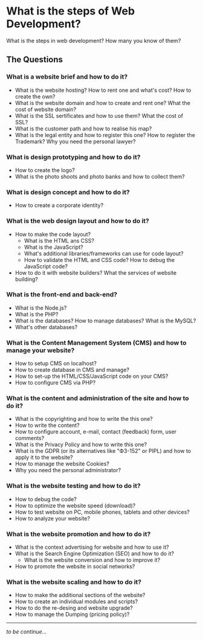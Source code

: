 # What is the steps of Web Development?

What is the steps in web development? How many you know of them?

## The Questions

### What is a website brief and how to do it?

- What is the website hosting? How to rent one and what's cost? How to create the own?
- What is the website domain and how to create and rent one? What the cost of website domain?
- What is the SSL sertificates and how to use them? What the cost of SSL?
- What is the customer path and how to realise his map?
- What is the legal entity and how to register this one? How to register the Trademark? Why you need the personal lawyer?

### What is design prototyping and how to do it?

- How to create the logo?
- What is the photo shoots and photo banks and how to collect them?

### What is design concept and how to do it?

- How to create a corporate identity?

### What is the web design layout and how to do it?

- How to make the code layout?
  - What is the HTML ans CSS?
  - What is the JavaScript?
  - What's additional libraries/frameworks can use for code layout?
  - How to validate the HTML and CSS code? How to debug the JavaScript code?
- How to do it with website builders? What the services of website building?

### What is the front-end and back-end?

- What is the Node.js?
- What is the PHP?
- What is the databases? How to manage databases? What is the MySQL?
- What's other databases?

### What is the Content Management System (CMS) and how to manage your website?

- How to setup CMS on localhost?
- How to create database in CMS and manage?
- How to set-up the HTML/CSS/JavaScript code on your CMS?
- How to configure CMS via PHP?

### What is the content and administration of the site and how to do it?

- What is the copyrighting and how to write the this one?
- How to write the content?
- How to configure account, e-mail, contact (feedback) form, user comments?
- What is the Privacy Policy and how to write this one?
- What is the GDPR (or its alternatives like "ФЗ-152" or PIPL) and how to apply it to the website?
- How to manage the website Cookies?
- Why you need the personal administrator?

### What is the website testing and how to do it?

- How to debug the code?
- How to optimize the website speed (download)?
- How to test website on PC, mobile phones, tablets and other devices?
- How to analyze your website?

### What is the website promotion and how to do it?

- What is the context advertising for website and how to use it?
- What is the Search Engine Optimization (SEO) and how to do it?
  - What is the website conversion and how to improve it?
- How to promote the website in social networks?

### What is the website scaling and how to do it?

- How to make the additional sections of the website?
- How to create an individual modules and scripts?
- How to do the re-desing and website upgrade?
- How to manage the Dumping (pricing policy)?

---

_to be continue..._
